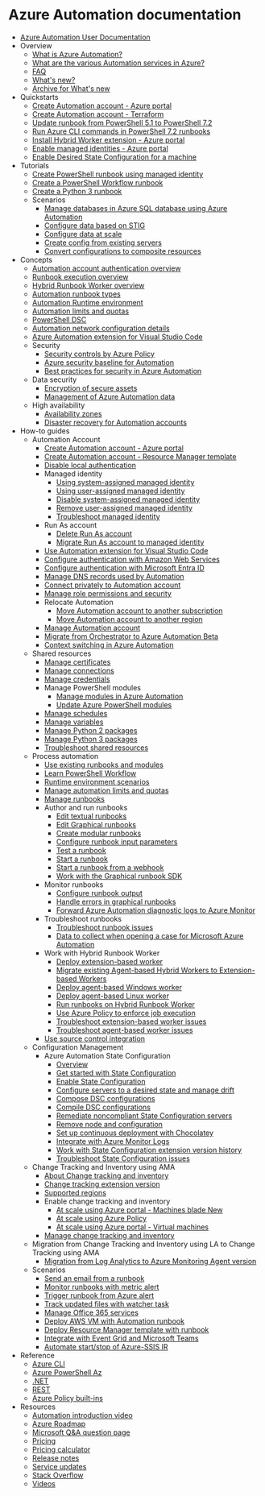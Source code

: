 # Azure Automation documentation
  - [Azure Automation User Documentation](https://learn.microsoft.com/en-us/azure/automation/)
  - Overview
    - [What is Azure Automation?](https://learn.microsoft.com/en-us/azure/automation/overview)
    - [What are the various Automation services in Azure?](https://learn.microsoft.com/en-us/azure/automation/automation-services)
    - [FAQ](https://learn.microsoft.com/en-us/azure/automation/automation-faq)
    - [What's new?](https://learn.microsoft.com/en-us/azure/automation/whats-new)
    - [Archive for What's new](https://learn.microsoft.com/en-us/azure/automation/whats-new-archive)
  - Quickstarts
    - [Create Automation account - Azure portal](https://learn.microsoft.com/en-us/azure/automation/quickstarts/create-azure-automation-account-portal)
    - [Create Automation account - Terraform](https://learn.microsoft.com/en-us/azure/automation/quickstarts/create-azure-automation-account-terraform)
    - [Update runbook from PowerShell 5.1 to PowerShell 7.2](https://learn.microsoft.com/en-us/azure/automation/quickstart-update-runbook-in-runtime-environment)
    - [Run Azure CLI commands in PowerShell 7.2 runbooks](https://learn.microsoft.com/en-us/azure/automation/quickstart-cli-support-powershell-runbook-runtime-environment)
    - [Install Hybrid Worker extension - Azure portal](https://learn.microsoft.com/en-us/azure/automation/quickstarts/install-hybrid-worker-extension)
    - [Enable managed identities - Azure portal](https://learn.microsoft.com/en-us/azure/automation/quickstarts/enable-managed-identity)
    - [Enable Desired State Configuration for a machine](https://learn.microsoft.com/en-us/azure/automation/quickstarts/dsc-configuration)
  - Tutorials
    - [Create PowerShell runbook using managed identity](https://learn.microsoft.com/en-us/azure/automation/learn/powershell-runbook-managed-identity)
    - [Create a PowerShell Workflow runbook](https://learn.microsoft.com/en-us/azure/automation/learn/automation-tutorial-runbook-textual)
    - [Create a Python 3 runbook](https://learn.microsoft.com/en-us/azure/automation/learn/automation-tutorial-runbook-textual-python-3)
    - Scenarios
      - [Manage databases in Azure SQL database using Azure Automation](https://learn.microsoft.com/en-us/azure/automation/manage-sql-server-in-automation)
      - [Configure data based on STIG](https://learn.microsoft.com/en-us/azure/automation/automation-dsc-configuration-based-on-stig)
      - [Configure data at scale](https://learn.microsoft.com/en-us/azure/automation/automation-dsc-config-data-at-scale)
      - [Create config from existing servers](https://learn.microsoft.com/en-us/azure/automation/automation-dsc-config-from-server)
      - [Convert configurations to composite resources](https://learn.microsoft.com/en-us/azure/automation/automation-dsc-create-composite)
  - Concepts
    - [Automation account authentication overview](https://learn.microsoft.com/en-us/azure/automation/automation-security-overview)
    - [Runbook execution overview](https://learn.microsoft.com/en-us/azure/automation/automation-runbook-execution)
    - [Hybrid Runbook Worker overview](https://learn.microsoft.com/en-us/azure/automation/automation-hybrid-runbook-worker)
    - [Automation runbook types](https://learn.microsoft.com/en-us/azure/automation/automation-runbook-types)
    - [Automation Runtime environment](https://learn.microsoft.com/en-us/azure/automation/runtime-environment-overview)
    - [Automation limits and quotas](https://learn.microsoft.com/en-us/azure/automation/automation-subscription-limits-faq)
    - [PowerShell DSC](https://learn.microsoft.com/powershell/dsc/overview)
    - [Automation network configuration details](https://learn.microsoft.com/en-us/azure/automation/automation-network-configuration)
    - [Azure Automation extension for Visual Studio Code](https://learn.microsoft.com/en-us/azure/automation/automation-runbook-authoring)
    - Security
      - [Security controls by Azure Policy](https://learn.microsoft.com/en-us/azure/automation/security-controls-policy)
      - [Azure security baseline for Automation](https://learn.microsoft.com/security/benchmark/azure/baselines/automation-security-baseline?toc=/azure/automation/TOC.json)
      - [Best practices for security in Azure Automation](https://learn.microsoft.com/en-us/azure/automation/automation-security-guidelines)
    - Data security
      - [Encryption of secure assets](https://learn.microsoft.com/en-us/azure/automation/automation-secure-asset-encryption)
      - [Management of Azure Automation data](https://learn.microsoft.com/en-us/azure/automation/automation-managing-data)
    - High availability
      - [Availability zones](https://learn.microsoft.com/en-us/azure/automation/automation-availability-zones)
      - [Disaster recovery for Automation accounts](https://learn.microsoft.com/en-us/azure/automation/automation-disaster-recovery)
  - How-to guides
    - Automation Account
      - [Create Automation account - Azure portal](https://learn.microsoft.com/en-us/azure/automation/automation-create-standalone-account)
      - [Create Automation account - Resource Manager template](https://learn.microsoft.com/en-us/azure/automation/quickstart-create-automation-account-template)
      - [Disable local authentication](https://learn.microsoft.com/en-us/azure/automation/disable-local-authentication)
      - Managed identity
        - [Using system-assigned managed identity](https://learn.microsoft.com/en-us/azure/automation/enable-managed-identity-for-automation)
        - [Using user-assigned managed identity](https://learn.microsoft.com/en-us/azure/automation/add-user-assigned-identity)
        - [Disable system-assigned managed identity](https://learn.microsoft.com/en-us/azure/automation/disable-managed-identity-for-automation)
        - [Remove user-assigned managed identity](https://learn.microsoft.com/en-us/azure/automation/remove-user-assigned-identity)
        - [Troubleshoot managed identity](https://learn.microsoft.com/en-us/azure/automation/troubleshoot/managed-identity)
      - Run As account
        - [Delete Run As account](https://learn.microsoft.com/en-us/azure/automation/delete-run-as-account)
        - [Migrate Run As account to managed identity](https://learn.microsoft.com/en-us/azure/automation/migrate-run-as-accounts-managed-identity)
      - [Use Automation extension for Visual Studio Code](https://learn.microsoft.com/en-us/azure/automation/how-to/runbook-authoring-extension-for-vscode)
      - [Configure authentication with Amazon Web Services](https://learn.microsoft.com/en-us/azure/automation/automation-config-aws-account)
      - [Configure authentication with Microsoft Entra ID](https://learn.microsoft.com/en-us/azure/automation/automation-use-azure-ad)
      - [Manage DNS records used by Automation](https://learn.microsoft.com/en-us/azure/automation/how-to/automation-region-dns-records)
      - [Connect privately to Automation account](https://learn.microsoft.com/en-us/azure/automation/how-to/private-link-security)
      - [Manage role permissions and security](https://learn.microsoft.com/en-us/azure/automation/automation-role-based-access-control)
      - Relocate Automation
        - [Move Automation account to another subscription](https://learn.microsoft.com/en-us/azure/automation/how-to/move-account)
        - [Move Automation account to another region](https://learn.microsoft.com/en-us/azure/operational-excellence/relocation-automation?toc=/azure/private-link/toc.json)
      - [Manage Automation account](https://learn.microsoft.com/en-us/azure/automation/delete-account)
      - [Migrate from Orchestrator to Azure Automation Beta](https://learn.microsoft.com/en-us/azure/automation/automation-orchestrator-migration)
      - [Context switching in Azure Automation](https://learn.microsoft.com/en-us/azure/automation/context-switching)
    - Shared resources
      - [Manage certificates](https://learn.microsoft.com/en-us/azure/automation/shared-resources/certificates)
      - [Manage connections](https://learn.microsoft.com/en-us/azure/automation/automation-connections)
      - [Manage credentials](https://learn.microsoft.com/en-us/azure/automation/shared-resources/credentials)
      - Manage PowerShell modules
        - [Manage modules in Azure Automation](https://learn.microsoft.com/en-us/azure/automation/shared-resources/modules)
        - [Update Azure PowerShell modules](https://learn.microsoft.com/en-us/azure/automation/automation-update-azure-modules)
      - [Manage schedules](https://learn.microsoft.com/en-us/azure/automation/shared-resources/schedules)
      - [Manage variables](https://learn.microsoft.com/en-us/azure/automation/shared-resources/variables)
      - [Manage Python 2 packages](https://learn.microsoft.com/en-us/azure/automation/python-packages)
      - [Manage Python 3 packages](https://learn.microsoft.com/en-us/azure/automation/python-3-packages)
      - [Troubleshoot shared resources](https://learn.microsoft.com/en-us/azure/automation/troubleshoot/shared-resources)
    - Process automation
      - [Use existing runbooks and modules](https://learn.microsoft.com/en-us/azure/automation/automation-runbook-gallery)
      - [Learn PowerShell Workflow](https://learn.microsoft.com/en-us/azure/automation/automation-powershell-workflow)
      - [Runtime environment scenarios](https://learn.microsoft.com/en-us/azure/automation/manage-runtime-environment)
      - [Manage automation limits and quotas](https://learn.microsoft.com/en-us/azure/automation/automation-limits-quotas)
      - [Manage runbooks](https://learn.microsoft.com/en-us/azure/automation/manage-runbooks)
      - Author and run runbooks
        - [Edit textual runbooks](https://learn.microsoft.com/en-us/azure/automation/automation-edit-textual-runbook)
        - [Edit Graphical runbooks](https://learn.microsoft.com/en-us/azure/automation/automation-graphical-authoring-intro)
        - [Create modular runbooks](https://learn.microsoft.com/en-us/azure/automation/automation-child-runbooks)
        - [Configure runbook input parameters](https://learn.microsoft.com/en-us/azure/automation/runbook-input-parameters)
        - [Test a runbook](https://learn.microsoft.com/en-us/azure/automation/manage-runbooks)
        - [Start a runbook](https://learn.microsoft.com/en-us/azure/automation/start-runbooks)
        - [Start a runbook from a webhook](https://learn.microsoft.com/en-us/azure/automation/automation-webhooks)
        - [Work with the Graphical runbook SDK](https://learn.microsoft.com/en-us/azure/automation/graphical-runbook-sdk)
      - Monitor runbooks
        - [Configure runbook output](https://learn.microsoft.com/en-us/azure/automation/automation-runbook-output-and-messages)
        - [Handle errors in graphical runbooks](https://learn.microsoft.com/en-us/azure/automation/automation-runbook-graphical-error-handling)
        - [Forward Azure Automation diagnostic logs to Azure Monitor](https://learn.microsoft.com/en-us/azure/automation/automation-manage-send-joblogs-log-analytics)
      - Troubleshoot runbooks
        - [Troubleshoot runbook issues](https://learn.microsoft.com/en-us/azure/automation/troubleshoot/runbooks)
        - [Data to collect when opening a case for Microsoft Azure Automation](https://learn.microsoft.com/en-us/azure/automation/troubleshoot/collect-data-microsoft-azure-automation-case)
      - Work with Hybrid Runbook Worker
        - [Deploy extension-based worker](https://learn.microsoft.com/en-us/azure/automation/extension-based-hybrid-runbook-worker-install)
        - [Migrate existing Agent-based Hybrid Workers to Extension-based Workers](https://learn.microsoft.com/en-us/azure/automation/migrate-existing-agent-based-hybrid-worker-to-extension-based-workers)
        - [Deploy agent-based Windows worker](https://learn.microsoft.com/en-us/azure/automation/automation-windows-hrw-install)
        - [Deploy agent-based Linux worker](https://learn.microsoft.com/en-us/azure/automation/automation-linux-hrw-install)
        - [Run runbooks on Hybrid Runbook Worker](https://learn.microsoft.com/en-us/azure/automation/automation-hrw-run-runbooks)
        - [Use Azure Policy to enforce job execution](https://learn.microsoft.com/en-us/azure/automation/enforce-job-execution-hybrid-worker)
        - [Troubleshoot extension-based worker issues](https://learn.microsoft.com/en-us/azure/automation/troubleshoot/extension-based-hybrid-runbook-worker)
        - [Troubleshoot agent-based worker issues](https://learn.microsoft.com/en-us/azure/automation/troubleshoot/hybrid-runbook-worker)
      - [Use source control integration](https://learn.microsoft.com/en-us/azure/automation/source-control-integration)
    - Configuration Management
      - Azure Automation State Configuration
        - [Overview](https://learn.microsoft.com/en-us/azure/automation/automation-dsc-overview)
        - [Get started with State Configuration](https://learn.microsoft.com/en-us/azure/automation/automation-dsc-getting-started)
        - [Enable State Configuration](https://learn.microsoft.com/en-us/azure/automation/automation-dsc-onboarding)
        - [Configure servers to a desired state and manage drift](https://learn.microsoft.com/en-us/azure/automation/tutorial-configure-servers-desired-state)
        - [Compose DSC configurations](https://learn.microsoft.com/en-us/azure/automation/compose-configurationwithcompositeresources)
        - [Compile DSC configurations](https://learn.microsoft.com/en-us/azure/automation/automation-dsc-compile)
        - [Remediate noncompliant State Configuration servers](https://learn.microsoft.com/en-us/azure/automation/automation-dsc-remediate)
        - [Remove node and configuration](https://learn.microsoft.com/en-us/azure/automation/state-configuration/remove-node-and-configuration-package)
        - [Set up continuous deployment with Chocolatey](https://learn.microsoft.com/en-us/azure/automation/automation-dsc-cd-chocolatey)
        - [Integrate with Azure Monitor Logs](https://learn.microsoft.com/en-us/azure/automation/automation-dsc-diagnostics)
        - [Work with State Configuration extension version history](https://learn.microsoft.com/en-us/azure/automation/automation-dsc-extension-history)
        - [Troubleshoot State Configuration issues](https://learn.microsoft.com/en-us/azure/automation/troubleshoot/desired-state-configuration)
    - Change Tracking and Inventory using AMA
      - [About Change tracking and inventory](https://learn.microsoft.com/en-us/azure/automation/change-tracking/overview-monitoring-agent)
      - [Change tracking extension version](https://learn.microsoft.com/en-us/azure/automation/change-tracking/extension-version-details)
      - [Supported regions](https://learn.microsoft.com/en-us/azure/automation/change-tracking/region-mappings-monitoring-agent)
      - Enable change tracking and inventory
        - [At scale using Azure portal - Machines blade New](https://learn.microsoft.com/en-us/azure/automation/change-tracking/enable-change-tracking-at-scale-machines-blade)
        - [At scale using Azure Policy](https://learn.microsoft.com/en-us/azure/automation/change-tracking/enable-change-tracking-at-scale-policy)
        - [At scale using Azure portal - Virtual machines](https://learn.microsoft.com/en-us/azure/automation/change-tracking/enable-vms-monitoring-agent)
      - [Manage change tracking and inventory](https://learn.microsoft.com/en-us/azure/automation/change-tracking/manage-change-tracking-monitoring-agent)
    - Migration from Change Tracking and Inventory using LA to Change Tracking using AMA
      - [Migration from Log Analytics to Azure Monitoring Agent version](https://learn.microsoft.com/en-us/azure/automation/change-tracking/guidance-migration-log-analytics-monitoring-agent)
    - Scenarios
      - [Send an email from a runbook](https://learn.microsoft.com/en-us/azure/automation/automation-send-email)
      - [Monitor runbooks with metric alert](https://learn.microsoft.com/en-us/azure/automation/automation-alert-metric)
      - [Trigger runbook from Azure alert](https://learn.microsoft.com/en-us/azure/automation/automation-create-alert-triggered-runbook)
      - [Track updated files with watcher task](https://learn.microsoft.com/en-us/azure/automation/automation-scenario-using-watcher-task)
      - [Manage Office 365 services](https://learn.microsoft.com/en-us/azure/automation/manage-office-365)
      - [Deploy AWS VM with Automation runbook](https://learn.microsoft.com/en-us/azure/automation/automation-scenario-aws-deployment)
      - [Deploy Resource Manager template with runbook](https://learn.microsoft.com/en-us/azure/automation/automation-deploy-template-runbook)
      - [Integrate with Event Grid and Microsoft Teams](https://learn.microsoft.com/en-us/azure/event-grid/ensure-tags-exists-on-new-virtual-machines)
      - [Automate start/stop of Azure-SSIS IR](https://learn.microsoft.com/en-us/azure/data-factory/how-to-schedule-azure-ssis-integration-runtime)
  - Reference
    - [Azure CLI](https://learn.microsoft.com/cli/azure/automation)
    - [Azure PowerShell Az](https://learn.microsoft.com/powershell/module/az.automation/)
    - [.NET](https://learn.microsoft.com/dotnet/api/microsoft.azure.management.automation)
    - [REST](https://learn.microsoft.com/rest/api/automation/)
    - [Azure Policy built-ins](https://learn.microsoft.com/en-us/azure/automation/policy-reference)
  - Resources
    - [Automation introduction video](https://azure.microsoft.com/documentation/videos/azure-automation-101-with-powershell-and-eamon-o-reilly/)
    - [Azure Roadmap](https://azure.microsoft.com/roadmap/?category=management-tools&query=automation)
    - [Microsoft Q&A question page](https://learn.microsoft.com/answers/topics/azure-automation.html)
    - [Pricing](https://azure.microsoft.com/pricing/details/automation/)
    - [Pricing calculator](https://azure.microsoft.com/pricing/calculator/)
    - [Release notes](https://azure.microsoft.com/updates/?product=automation)
    - [Service updates](https://azure.microsoft.com/updates/?product=automation)
    - [Stack Overflow](https://stackoverflow.com/questions/tagged/azure-automation)
    - [Videos](https://azure.microsoft.com/documentation/videos/index/?services=automation)
